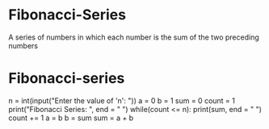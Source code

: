 # Fibonacci-Series
A series of numbers in which each number  is the sum of the two preceding numbers
# Fibonacci-series
n = int(input("Enter the value of 'n': "))
a = 0
b = 1
sum = 0
count = 1
print("Fibonacci Series: ", end = " ")
while(count <= n):
    print(sum, end = " ")
    count += 1
    a = b
    b = sum
    sum = a + b
